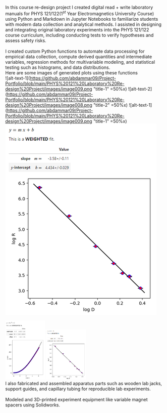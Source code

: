 In this course re-design project I created digital read + write  laboratory manuals for PHYS 121/122($1^{st}$ Year Electromagnetics University Course) using Python and Markdown in Jupyter Notebooks to familiarize students with modern data collection and analytical methods. I assisted in designing and integrating original laboratory experiments into the PHYS 121/122 course curriculum, including conducting tests to verify hypotheses and assess safety risks.
<br>
<br>
I created custom Python functions to automate data processing for empirical data collection, compute derived quantities and intermediate variables, regression methods for multivariable modeling, and statistical testing such as histograms, and data distributions.
<br>
Here are some images of generated plots using these functions
<br>
![alt-text-1](https://github.com/abdammar09/Project-Portfolio/blob/main/PHYS%20121%20Laboratory%20Re-design%20Project/images/image009.png "title-1" =50%x) ![alt-text-2](https://github.com/abdammar09/Project-Portfolio/blob/main/PHYS%20121%20Laboratory%20Re-design%20Project/images/image008.png "title-2" =50%x)
![alt-text-1](https://github.com/abdammar09/Project-Portfolio/blob/main/PHYS%20121%20Laboratory%20Re-design%20Project/images/image009.png "title-1" =50%x) ![alt-text-2]( https://github.com/abdammar09/Project-Portfolio/blob/main/PHYS%20121%20Laboratory%20Re-design%20Project/images/image008.png "title-2")

<img src="https://github.com/abdammar09/Project-Portfolio/blob/main/PHYS%20121%20Laboratory%20Re-design%20Project/images/image009.png" width="25%"/> <img src="https://github.com/abdammar09/Project-Portfolio/blob/main/PHYS%20121%20Laboratory%20Re-design%20Project/images/image008.png" width="25%"/> 
<br>
I also fabricated and assembled apparatus parts such as wooden lab jacks, support guides, and capillary tubing for reproducible lab experiments.
<br>
<br>
Modeled and 3D-printed experiment equipment like variable magnet spacers using Solidworks.

